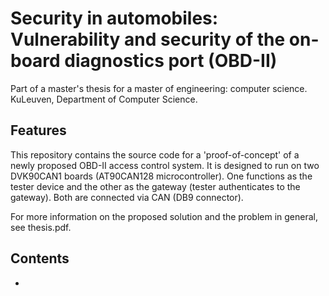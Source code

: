 # Security in automobiles: Vulnerability and security of the on-board diagnostics port (OBD-II)

Part of a master's thesis for a master of engineering: computer science.
KuLeuven, Department of Computer Science.

## Features

This repository contains the source code for a 'proof-of-concept' of a newly proposed OBD-II access control system.
It is designed to run on two DVK90CAN1 boards (AT90CAN128 microcontroller).
One functions as the tester device and the other as the gateway (tester authenticates to the gateway).
Both are connected via CAN (DB9 connector).

For more information on the proposed solution and the problem in general, see thesis.pdf.

## Contents
- 
